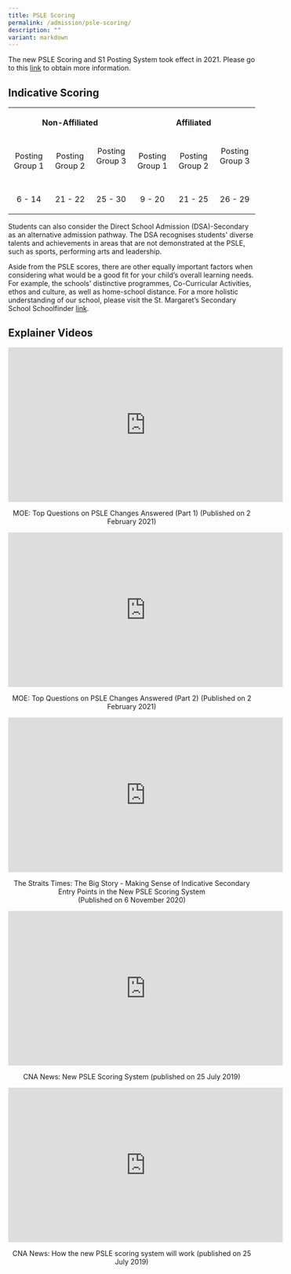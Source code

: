 ```yaml
---
title: PSLE Scoring
permalink: /admission/psle-scoring/
description: ""
variant: markdown
---
```

The new PSLE Scoring and S1 Posting System took effect in 2021. Please go to this&nbsp;[link](https://www.moe.gov.sg/microsites/psle-fsbb/index.html)&nbsp;to obtain more information.

Indicative Scoring
------------------



<table>
	<tbody><tr>
		<th colspan="3"> <p align="center">Non-Affiliated </p></th>
		<th colspan="3"> <p align="center">Affiliated </p></th>
	</tr>
	<tr>
		<td> <p align="center">Posting Group 1</p> </td>
		<td> <p align="center">Posting Group 2</p> </td>
		<td> <p align="center">Posting Group 3</p>&nbsp;</td>
		<td> <p align="center">Posting Group 1</p> </td>
		<td> <p align="center">Posting Group 2</p> </td>
		<td> <p align="center">Posting Group 3</p>&nbsp;</td>
	</tr>
	<tr>
		<td> <p align="center">6 - 14</p> </td>
		<td> <p align="center">21 - 22</p> </td>
		<td> <p align="center">25 - 30</p> </td>
		<td> <p align="center">9 - 20</p> </td>
		<td> <p align="center">21 - 25</p> </td> 
		<td> <p align="center">26 - 29</p> </td>
	</tr>
	<tr></tr>
</tbody></table>

Students can also consider the Direct School Admission (DSA)-Secondary as an alternative admission pathway. The DSA recognises students' diverse talents and achievements in areas that are not demonstrated at the PSLE, such as sports, performing arts and leadership.&nbsp;  

Aside from the PSLE scores, there are other equally important factors when considering what would be a good fit for your child’s overall learning needs. For example, the schools' distinctive programmes, Co-Curricular Activities, ethos and culture, as well as home-school distance. For a more holistic understanding of our school, please visit the St. Margaret’s Secondary School Schoolfinder [link](https://www.moe.gov.sg/schoolfinder/schooldetail?schoolname=st-margarets-secondary-school).

  

Explainer Videos
----------------

<iframe width="560" height="315" src="https://www.youtube.com/embed/Z2neOdzIJd0" title="Top Questions on PSLE Changes Answered! (Part 1)" frameborder="0" allow="accelerometer; autoplay; clipboard-write; encrypted-media; gyroscope; picture-in-picture" allowfullscreen=""></iframe>

<p align="center">MOE: Top Questions on PSLE Changes Answered (Part 1) (Published on 2 February 2021)</p>

<iframe width="560" height="315" src="https://www.youtube.com/embed/bcgIBgi20qY" title="Top Questions on PSLE Changes Answered! (Part 2)" frameborder="0" allow="accelerometer; autoplay; clipboard-write; encrypted-media; gyroscope; picture-in-picture" allowfullscreen=""></iframe>  

<p align="center">MOE: Top Questions on PSLE Changes Answered (Part 2) (Published on 2 February 2021)</p>

<iframe width="560" height="315" src="https://www.youtube.com/embed/BpzTJ745d8g" title="Making sense of indicative secondary school entry points in new PSLE scoring system | THE BIG STORY" frameborder="0" allow="accelerometer; autoplay; clipboard-write; encrypted-media; gyroscope; picture-in-picture" allowfullscreen=""></iframe>

<p align="center">The Straits Times: The Big Story - Making Sense of Indicative Secondary Entry Points in the New PSLE Scoring System  <br> (Published on 6 November 2020) </p>

<iframe width="560" height="315" src="https://www.youtube.com/embed/ySBb_9AjKiU" title="Primary 5 students to get exam results based on new PSLE scoring system" frameborder="0" allow="accelerometer; autoplay; clipboard-write; encrypted-media; gyroscope; picture-in-picture" allowfullscreen=""></iframe>

<p align="center">CNA News: New PSLE Scoring System (published on 25 July 2019)</p>

<iframe width="560" height="315" src="https://www.youtube.com/embed/IFDT1TgLCrI" title="How the new PSLE scoring system will work" frameborder="0" allow="accelerometer; autoplay; clipboard-write; encrypted-media; gyroscope; picture-in-picture" allowfullscreen=""></iframe>

<p align="center">CNA News: How the new PSLE scoring system will work (published on 25 July 2019)</p>